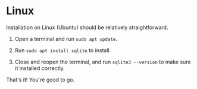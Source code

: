 # Linux

Installation on Linux (Ubuntu) should be relatively straightforward.

1. Open a terminal and run `sudo apt update`.

1. Run `sudo apt install sqlite` to install.

1. Close and reopen the terminal, and run `sqlite3 --version` to make sure it
   installed correctly.

That's it! You're good to go.
